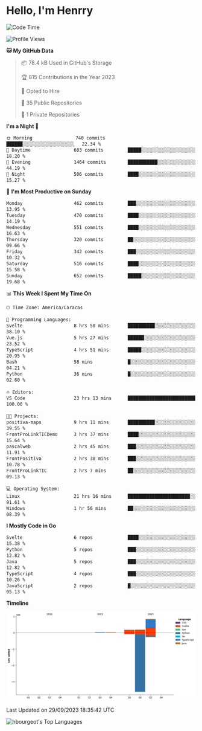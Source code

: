 # Hello, I'm Henrry

<!--START_SECTION:waka-->
![Code Time](http://img.shields.io/badge/Code%20Time-1%2C151%20hrs%2043%20mins-blue)

![Profile Views](http://img.shields.io/badge/Profile%20Views-1-blue)

**🐱 My GitHub Data** 

> 📦 78.4 kB Used in GitHub's Storage 
 > 
> 🏆 815 Contributions in the Year 2023
 > 
> 💼 Opted to Hire
 > 
> 📜 35 Public Repositories 
 > 
> 🔑 1 Private Repositories 
 > 
**I'm a Night 🦉** 

```text
🌞 Morning                740 commits         ██████░░░░░░░░░░░░░░░░░░░   22.34 % 
🌆 Daytime                603 commits         █████░░░░░░░░░░░░░░░░░░░░   18.20 % 
🌃 Evening                1464 commits        ███████████░░░░░░░░░░░░░░   44.19 % 
🌙 Night                  506 commits         ████░░░░░░░░░░░░░░░░░░░░░   15.27 % 
```
📅 **I'm Most Productive on Sunday** 

```text
Monday                   462 commits         ███░░░░░░░░░░░░░░░░░░░░░░   13.95 % 
Tuesday                  470 commits         ████░░░░░░░░░░░░░░░░░░░░░   14.19 % 
Wednesday                551 commits         ████░░░░░░░░░░░░░░░░░░░░░   16.63 % 
Thursday                 320 commits         ██░░░░░░░░░░░░░░░░░░░░░░░   09.66 % 
Friday                   342 commits         ███░░░░░░░░░░░░░░░░░░░░░░   10.32 % 
Saturday                 516 commits         ████░░░░░░░░░░░░░░░░░░░░░   15.58 % 
Sunday                   652 commits         █████░░░░░░░░░░░░░░░░░░░░   19.68 % 
```


📊 **This Week I Spent My Time On** 

```text
🕑︎ Time Zone: America/Caracas

💬 Programming Languages: 
Svelte                   8 hrs 50 mins       ██████████░░░░░░░░░░░░░░░   38.10 % 
Vue.js                   5 hrs 27 mins       ██████░░░░░░░░░░░░░░░░░░░   23.52 % 
TypeScript               4 hrs 51 mins       █████░░░░░░░░░░░░░░░░░░░░   20.95 % 
Bash                     58 mins             █░░░░░░░░░░░░░░░░░░░░░░░░   04.21 % 
Python                   36 mins             █░░░░░░░░░░░░░░░░░░░░░░░░   02.60 % 

🔥 Editors: 
VS Code                  23 hrs 13 mins      █████████████████████████   100.00 % 

🐱‍💻 Projects: 
positiva-maps            9 hrs 11 mins       ██████████░░░░░░░░░░░░░░░   39.55 % 
FrontProLinkTICDemo      3 hrs 37 mins       ████░░░░░░░░░░░░░░░░░░░░░   15.64 % 
pascalweb                2 hrs 45 mins       ███░░░░░░░░░░░░░░░░░░░░░░   11.91 % 
FrontPositiva            2 hrs 30 mins       ███░░░░░░░░░░░░░░░░░░░░░░   10.78 % 
FrontProLinkTIC          2 hrs 7 mins        ██░░░░░░░░░░░░░░░░░░░░░░░   09.13 % 

💻 Operating System: 
Linux                    21 hrs 16 mins      ███████████████████████░░   91.61 % 
Windows                  1 hr 56 mins        ██░░░░░░░░░░░░░░░░░░░░░░░   08.39 % 
```

**I Mostly Code in Go** 

```text
Svelte                   6 repos             ████░░░░░░░░░░░░░░░░░░░░░   15.38 % 
Python                   5 repos             ███░░░░░░░░░░░░░░░░░░░░░░   12.82 % 
Java                     5 repos             ███░░░░░░░░░░░░░░░░░░░░░░   12.82 % 
TypeScript               4 repos             ███░░░░░░░░░░░░░░░░░░░░░░   10.26 % 
JavaScript               2 repos             █░░░░░░░░░░░░░░░░░░░░░░░░   05.13 % 
```



**Timeline**

![Lines of Code chart](https://raw.githubusercontent.com/hbourgeot/hbourgeot/main/assets/bar_graph.png)


 Last Updated on 29/09/2023 18:35:42 UTC
<!--END_SECTION:waka-->

![hbourgeot's Top Languages](https://github-readme-stats.vercel.app/api/top-langs/?username=hbourgeot&theme=transparent&show_icons=true&hide_border=false&layout=donut&hide=css,html&exclude_repo=inversiones7h,java-exercises)
